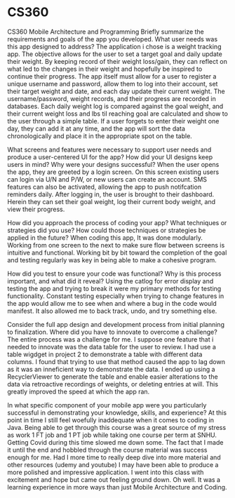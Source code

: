 # CS360
CS360 Mobile Architecture and Programming
Briefly summarize the requirements and goals of the app you developed. What user needs was this app designed to address?
  The application i chose is a weight tracking app.  The objective allows for the user to set a target goal and daily update their weight.  By keeping record
  of their weight loss/gain, they can reflect on what led to the changes in their weight and hopefully be inspired to continue their progress.  The app itself
  must allow for a user to register a unique username and password, allow them to log into their account, set their target weight and date, and each day update 
  their current weight.  The username/password, weight records, and their progress are recorded in databases.  Each daily weight log is compared against the goal weight,
  and their current weight loss and lbs til reaching goal are calculated and show to the user through a simple table.  If a user forgets to enter their weight one day, they can
  add it at any time, and the app will sort the data chronologically and place it in the appropriate spot on the table.  
  
What screens and features were necessary to support user needs and produce a user-centered UI for the app? How did your UI designs keep users in mind? Why were your designs successful?
  When the user opens the app, they are greeted by a login screen.  On this screen existing users can login via U/N and P/W, or new users can create an account.  SMS features can also be
  activated, allowing the app to push notifcation reminders daily.  After logging in, the user is brought to their dashboard.  Herein they can set their goal weight, log their current body weight,
  and view their progress.
  
How did you approach the process of coding your app? What techniques or strategies did you use? How could those techniques or strategies be applied in the future?
  When coding this app, It was done modularly.  Working from one screen to the next to make sure flow between screens is intuitive and functional.  Working bit by bit toward
  the completion of the goal and testing regularly was key in being able to make a cohesive program.  
  
How did you test to ensure your code was functional? Why is this process important, and what did it reveal?
  Using the catlog for error display and testing the app and trying to break it were my primary methods for testing functionality.  Constant testing especially
  when trying to change features in the app would allow me to see when and where a bug in the code would manifest.  It also allowed me to back track, undo, and
  try something else.  
  
Consider the full app design and development process from initial planning to finalization. Where did you have to innovate to overcome a challenge?
  The entire process was a challenge for me.  I suppose one feature that i needed to innovate was the data table for the user to review.  I had use a table wigdget in project 2 to demonstrate a table
  with different data columns.  I found that trying to use that method caused the app to lag down as it was an inneficient way to demonstrate the data.  I ended up using a RecyclerViewer to generate the
  table and enable easier alterations to the data via retroactive recordings of weights, or deleting entries at will.  This greatly improved the speed at which the app ran.
  
In what specific component of your mobile app were you particularly successful in demonstrating your knowledge, skills, and experience?
  At this point in time I still feel woefully inaddequate when it comes to coding in Java.  Being able to get through this course was a great source of my stress as work 1 FT job and 1 PT job while taking
  one course per term at SNHU.  Getting Covid during this time slowed me down some.  The fact that I made it until the end and hobbled through the course material was success enough for me.  Had I more time
  to really deep dive into more material and other resources (udemy and youtube) I may have been able to produce a more polished and impressive application.  I went into this class with excitement and hope
  but came out feeling ground down.  Oh well.  It was a learning experience in more ways than just Mobile Architecture and Coding.
